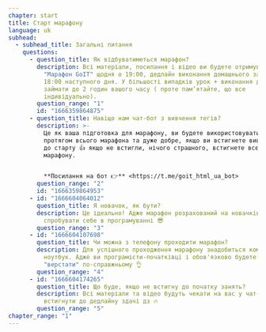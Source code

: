 ```yaml
---
chapter: start
title: Старт марафону
language: uk
subhead:
  - subhead_title: Загальні питання
    questions:
      - question_title: Я﻿к відбуватиметься марафон?
        description: Всі матеріали, посилання і відео ви будете отримувати в чат-боті
          "Марафон GoIT" щодня о 19:00, дедлайн виконання домашнього завдання
          18:00 наступного дня. У більшості випадків урок + виконання дз буде
          займати до 2 годин вашого часу ( проте пам’ятайте, що все
          індивідуально).
        question_range: "1"
        id: "1666359864875"
      - question_title: Н﻿авіщо нам чат-бот з вивчення тегів?
        description: >-
          Це як ваша підготовка для марафону, ви будете використовувати ці теги
          протягом всього марафона та дуже добре, якщо ви встигнете вивчити їх
          до старту 👍 якщо не встигли, нічого страшного, встигнете все під час
          марафону.


          **Посилання на бот 👉** <https://t.me/goit_html_ua_bot>
        question_range: "2"
        id: "1666359864953"
      - id: "1666604064012"
        question_title: Я﻿ новачок, як бути?
        description: Це ідеально! Адже марафон розрахований на новачків і охочих
          спробувати себе в програмуванні 😎
        question_range: "3"
      - id: "1666604107698"
        question_title: Ч﻿и можна з телефону проходити марафон?
        description: Для успішного проходження марафону знадобиться комп'ютер або
          ноутбук. Адже ви програмісти-початківці і обов'язково будете
          "верстати" по-справжньому 👌
        question_range: "4"
      - id: "1666604174265"
        question_title: Щ﻿о буде, якщо не встигну до початку занять?
        description: Всі матеріали та відео будуть чекати на вас у чат-боті, головне -
          встигнути до дедлайну здачі дз 🔥
        question_range: "5"
chapter_range: "1"
---
```

